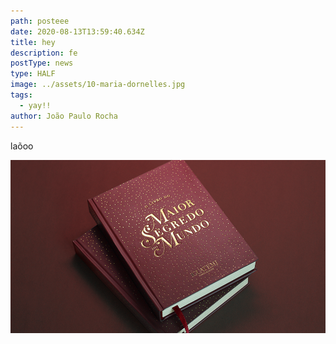 ```yaml
---
path: posteee
date: 2020-08-13T13:59:40.634Z
title: hey
description: fe
postType: news
type: HALF
image: ../assets/10-maria-dornelles.jpg
tags:
  - yay!!
author: João Paulo Rocha
---
```

laõoo

![](../assets/1000x550.png)